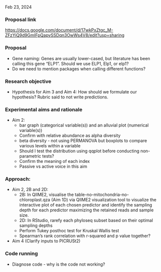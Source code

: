 Feb 23, 2024 

### Proposal link
https://docs.google.com/document/d/17wkPxZtgc_M-ZFzYiQ9d9GmIFpQapvSSDqn3OwWs4V8/edit?usp=sharing

### Proposal
* Gene naming: Genes are usually lower-cased, but literature has been calling this gene “ELP1”. Should we use ELP1, Elp1, or elp1?
* Do we need to mention packages when calling different functions?

### Research objective
* Hypothesis for Aim 3 and Aim 4: How should we formulate our hypothesis? Rubric said to not write predictions.

### Experimental aims and rationale
* Aim 2:
  - bar graph (categorical variable(s)) and an alluvial plot (numerical variable(s))
  - Confirm with relative abundance as alpha diversity 
  - beta diversity - not using PERMANOVA but boxplots to compare various levels within a variable
  - Should I test the distribution using qqplot before conducting non-parametric tests?
  - Confirm the meaning of each index
  - Passive vs active voice in this aim

### Approach: 
* Aim 2, 2B and 2D:
  - 2B: In QIIME2, visualise the table-no-mitochondria-no-chloroplast.qza (Aim 1D) via QIIME2 visualization tool to visualize the interactive plot of each chosen predictor and identify the sampling depth for each predictor maximizing the retained reads and sample size.
  - 2D: In RStudio, rarefy each phyloseq subset based on their optimal sampling depths
  -  Perform Tukey posthoc test for Kruskal Wallis test
  - Spearman’s rank correlation with r-squared and p value together?
* Aim 4 (Clarify inputs to PICRUSt2)

### Code running
* Diagnose code - why is the code not working? 
